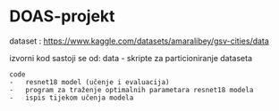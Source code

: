 # DOAS-projekt
dataset : https://www.kaggle.com/datasets/amaralibey/gsv-cities/data

izvorni kod sastoji se od:
    data
    -   skripte za particioniranje dataseta

    code
    -   resnet18 model (učenje i evaluacija)
    -   program za traženje optimalnih parametara resnet18 modela
    -   ispis tijekom učenja modela